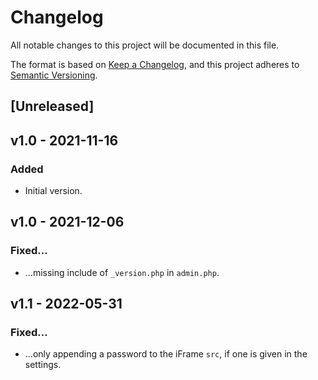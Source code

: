 # Changelog
All notable changes to this project will be documented in this file.

The format is based on [Keep a Changelog](https://keepachangelog.com/en/1.0.0/),
and this project adheres to [Semantic Versioning](https://semver.org/spec/v2.0.0.html).

## [Unreleased]

## v1.0 - 2021-11-16
### Added
- Initial version.

## v1.0 - 2021-12-06
### Fixed…
- …missing include of `_version.php` in `admin.php`.

## v1.1 - 2022-05-31
### Fixed…
- …only appending a password to the iFrame `src`, if one is given in the settings.